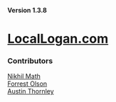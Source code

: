 **Version 1.3.8**

# [LocalLogan.com](https://www.LocalLogan.com)


### Contributors

[Nikhil Math](https://github.com/NikhilMath) <br>
[Forrest Olson](https://github.com/bojoki) <br>
[Austin Thornley](https://github.com/AustinThornley)
